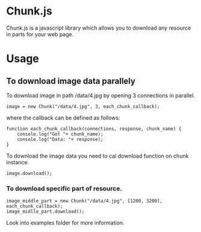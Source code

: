 # Chunk.js

Chunk.js is a javascript library which allows you to download any resource in parts for your web page. 

# Usage

## To download image data parallely

To download image in path /data/4.jpg by opening 3 connections in parallel.

``` image = new Chunk("/data/4.jpg", 3, each_chunk_callback); ```

where the callback can be defined as follows:

```
function each_chunk_callback(connections, response, chunk_name) {
	console.log("Got "+ chunk_name);
	console.log("Data: "+ response);
}
```

To download the image data you need to cal download function on chunk instance.

``` image.download(); ```

### To download specific part of resource. 

```
image_middle_part = new Chunk("/data/4.jpg", [1200, 3200], each_chunk_callback);
image_midlle_part.download();
```

Look into examples folder for more information.
